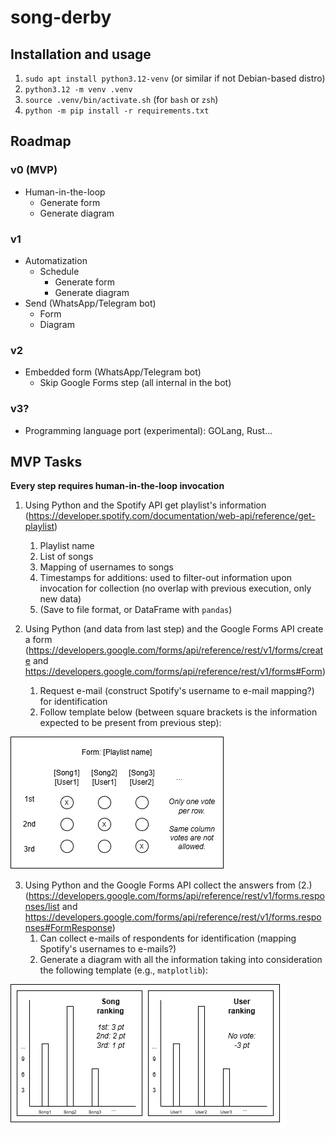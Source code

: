 # song-derby

## Installation and usage

1. `sudo apt install python3.12-venv` (or similar if not Debian-based distro)
2. `python3.12 -m venv .venv`
3. `source .venv/bin/activate.sh` (for `bash` or `zsh`)
4. `python -m pip install -r requirements.txt`

## Roadmap

### v0 (MVP)

- Human-in-the-loop
  - Generate form
  - Generate diagram

### v1

- Automatization
  - Schedule
    - Generate form
    - Generate diagram
- Send (WhatsApp/Telegram bot)
  - Form
  - Diagram

### v2

- Embedded form (WhatsApp/Telegram bot)
  - Skip Google Forms step (all internal in the bot)

### v3?

- Programming language port (experimental): GOLang, Rust...

## MVP Tasks

**Every step requires human-in-the-loop invocation**

1. Using Python and the Spotify API get playlist's information (https://developer.spotify.com/documentation/web-api/reference/get-playlist)
   1. Playlist name
   2. List of songs
   3. Mapping of usernames to songs
   4. Timestamps for additions: used to filter-out information upon invocation for collection (no overlap with previous execution, only new data)
   5. (Save to file format, or DataFrame with `pandas`)

2. Using Python (and data from last step) and the Google Forms API create a form  (https://developers.google.com/forms/api/reference/rest/v1/forms/create and https://developers.google.com/forms/api/reference/rest/v1/forms#Form)
    1. Request e-mail (construct Spotify's username to e-mail mapping?) for identification
    2. Follow template below (between square brackets is the information expected to be present from previous step):
   
![](docs/google_form_template.png)

3. Using Python and the Google Forms API collect the answers from (2.) (https://developers.google.com/forms/api/reference/rest/v1/forms.responses/list and https://developers.google.com/forms/api/reference/rest/v1/forms.responses#FormResponse)
   1. Can collect e-mails of respondents for identification (mapping Spotify's usernames to e-mails?)
   2. Generate a diagram with all the information taking into consideration the following template (e.g., `matplotlib`):
   
![](docs/diagram_template.png)